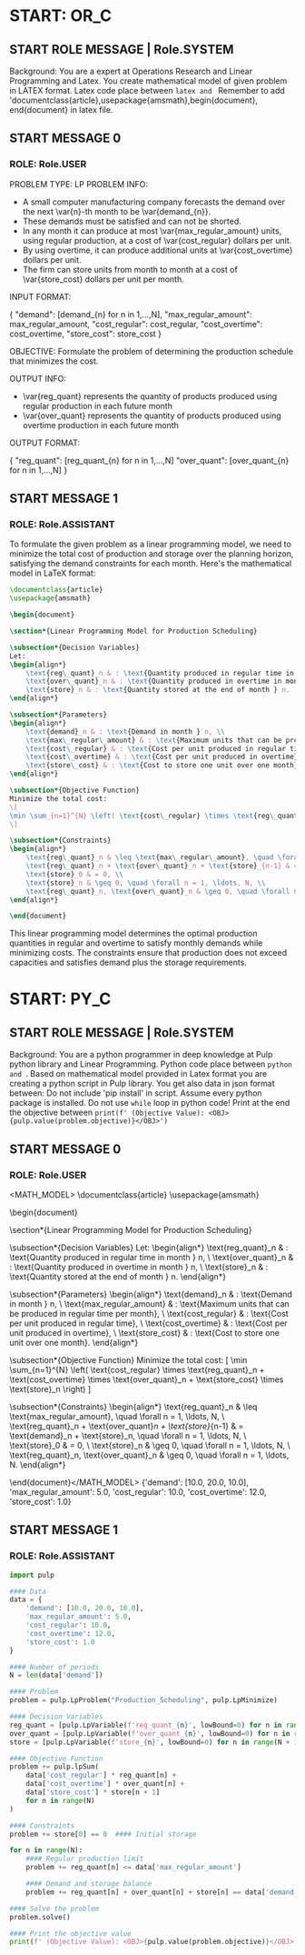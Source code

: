 # START: OR_C 
## START ROLE MESSAGE | Role.SYSTEM 
Background: You are a expert at Operations Research and Linear Programming and Latex. You create mathematical model of given problem in LATEX format. Latex code place between ```latex and ``` Remember to add 'documentclass{article},usepackage{amsmath},begin{document}, end{document} in latex file. 
## START MESSAGE 0 
### ROLE: Role.USER
<DESCRIPTION>
PROBLEM TYPE: LP
PROBLEM INFO:

- A small computer manufacturing company forecasts the demand over the next \var{n}-th month to be \var{demand_{n}}.
- These demands must be satisfied and can not be shorted.
- In any month it can produce at most \var{max_regular_amount} units, using regular production, at a cost of \var{cost_regular} dollars per unit. 
- By using overtime, it can produce additional units at \var{cost_overtime} dollars per unit. 
- The firm can store units from month to month at a cost of \var{store_cost} dollars per unit per month. 

INPUT FORMAT:

{
	"demand": [demand_{n} for n in 1,...,N],
	"max_regular_amount": max_regular_amount,
	"cost_regular": cost_regular,
	"cost_overtime": cost_overtime,
	"store_cost": store_cost
}


OBJECTIVE: Formulate the problem of determining the production schedule that minimizes the cost.

OUTPUT INFO:

- \var{reg_quant} represents the quantity of products produced using regular production in each future month
- \var{over_quant} represents the quantity of products produced using overtime production in each future month

OUTPUT FORMAT:

{
	"reg_quant": [reg_quant_{n} for n in 1,...,N]
	"over_quant": [over_quant_{n} for n in 1,...,N]
}
</DESCRIPTION>


## START MESSAGE 1 
### ROLE: Role.ASSISTANT
To formulate the given problem as a linear programming model, we need to minimize the total cost of production and storage over the planning horizon, satisfying the demand constraints for each month. Here's the mathematical model in LaTeX format:

```latex
\documentclass{article}
\usepackage{amsmath}

\begin{document}

\section*{Linear Programming Model for Production Scheduling}

\subsection*{Decision Variables}
Let:
\begin{align*}
    \text{reg\_quant}_n & : \text{Quantity produced in regular time in month } n, \\
    \text{over\_quant}_n & : \text{Quantity produced in overtime in month } n, \\
    \text{store}_n & : \text{Quantity stored at the end of month } n.
\end{align*}

\subsection*{Parameters}
\begin{align*}
    \text{demand}_n & : \text{Demand in month } n, \\
    \text{max\_regular\_amount} & : \text{Maximum units that can be produced in regular time per month}, \\
    \text{cost\_regular} & : \text{Cost per unit produced in regular time}, \\
    \text{cost\_overtime} & : \text{Cost per unit produced in overtime}, \\
    \text{store\_cost} & : \text{Cost to store one unit over one month}.
\end{align*}

\subsection*{Objective Function}
Minimize the total cost:
\[
\min \sum_{n=1}^{N} \left( \text{cost\_regular} \times \text{reg\_quant}_n + \text{cost\_overtime} \times \text{over\_quant}_n + \text{store\_cost} \times \text{store}_n \right)
\]

\subsection*{Constraints}
\begin{align*}
    \text{reg\_quant}_n & \leq \text{max\_regular\_amount}, \quad \forall n = 1, \ldots, N, \\
    \text{reg\_quant}_n + \text{over\_quant}_n + \text{store}_{n-1} & = \text{demand}_n + \text{store}_n, \quad \forall n = 1, \ldots, N, \\
    \text{store}_0 & = 0, \\
    \text{store}_n & \geq 0, \quad \forall n = 1, \ldots, N, \\
    \text{reg\_quant}_n, \text{over\_quant}_n & \geq 0, \quad \forall n = 1, \ldots, N.
\end{align*}

\end{document}
```

This linear programming model determines the optimal production quantities in regular and overtime to satisfy monthly demands while minimizing costs. The constraints ensure that production does not exceed capacities and satisfies demand plus the storage requirements.

# START: PY_C 
## START ROLE MESSAGE | Role.SYSTEM 
Background: You are a python programmer in deep knowledge at Pulp python library and Linear Programming. Python code place between ```python and ```. Based on mathematical model provided in Latex format you are creating a python script in Pulp library. You get also data in json format between: <DATA></DATA> Do not include 'pip install' in script. Assume every python package is installed. Do not use `while` loop in python code! Print at the end the objective between <OBJ></OBJ> `print(f' (Objective Value): <OBJ>{pulp.value(problem.objective)}</OBJ>')` 
## START MESSAGE 0 
### ROLE: Role.USER
<MATH_MODEL>
\documentclass{article}
\usepackage{amsmath}

\begin{document}

\section*{Linear Programming Model for Production Scheduling}

\subsection*{Decision Variables}
Let:
\begin{align*}
    \text{reg\_quant}_n & : \text{Quantity produced in regular time in month } n, \\
    \text{over\_quant}_n & : \text{Quantity produced in overtime in month } n, \\
    \text{store}_n & : \text{Quantity stored at the end of month } n.
\end{align*}

\subsection*{Parameters}
\begin{align*}
    \text{demand}_n & : \text{Demand in month } n, \\
    \text{max\_regular\_amount} & : \text{Maximum units that can be produced in regular time per month}, \\
    \text{cost\_regular} & : \text{Cost per unit produced in regular time}, \\
    \text{cost\_overtime} & : \text{Cost per unit produced in overtime}, \\
    \text{store\_cost} & : \text{Cost to store one unit over one month}.
\end{align*}

\subsection*{Objective Function}
Minimize the total cost:
\[
\min \sum_{n=1}^{N} \left( \text{cost\_regular} \times \text{reg\_quant}_n + \text{cost\_overtime} \times \text{over\_quant}_n + \text{store\_cost} \times \text{store}_n \right)
\]

\subsection*{Constraints}
\begin{align*}
    \text{reg\_quant}_n & \leq \text{max\_regular\_amount}, \quad \forall n = 1, \ldots, N, \\
    \text{reg\_quant}_n + \text{over\_quant}_n + \text{store}_{n-1} & = \text{demand}_n + \text{store}_n, \quad \forall n = 1, \ldots, N, \\
    \text{store}_0 & = 0, \\
    \text{store}_n & \geq 0, \quad \forall n = 1, \ldots, N, \\
    \text{reg\_quant}_n, \text{over\_quant}_n & \geq 0, \quad \forall n = 1, \ldots, N.
\end{align*}

\end{document}</MATH_MODEL>
<DATA>
{'demand': [10.0, 20.0, 10.0], 'max_regular_amount': 5.0, 'cost_regular': 10.0, 'cost_overtime': 12.0, 'store_cost': 1.0}</DATA>


## START MESSAGE 1 
### ROLE: Role.ASSISTANT
```python
import pulp

#### Data
data = {
    'demand': [10.0, 20.0, 10.0],
    'max_regular_amount': 5.0,
    'cost_regular': 10.0,
    'cost_overtime': 12.0,
    'store_cost': 1.0
}

#### Number of periods
N = len(data['demand'])

#### Problem
problem = pulp.LpProblem("Production_Scheduling", pulp.LpMinimize)

#### Decision Variables
reg_quant = [pulp.LpVariable(f'reg_quant_{n}', lowBound=0) for n in range(N)]
over_quant = [pulp.LpVariable(f'over_quant_{n}', lowBound=0) for n in range(N)]
store = [pulp.LpVariable(f'store_{n}', lowBound=0) for n in range(N + 1)]

#### Objective Function
problem += pulp.lpSum(
    data['cost_regular'] * reg_quant[n] +
    data['cost_overtime'] * over_quant[n] +
    data['store_cost'] * store[n + 1]
    for n in range(N)
)

#### Constraints
problem += store[0] == 0  #### Initial storage

for n in range(N):
    #### Regular production limit
    problem += reg_quant[n] <= data['max_regular_amount']

    #### Demand and storage balance
    problem += reg_quant[n] + over_quant[n] + store[n] == data['demand'][n] + store[n + 1]

#### Solve the problem
problem.solve()

#### Print the objective value
print(f' (Objective Value): <OBJ>{pulp.value(problem.objective)}</OBJ>')
```

